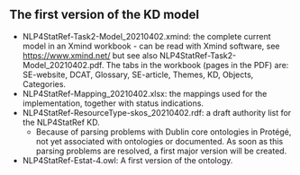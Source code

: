 
## The first version of the KD model ## 


* NLP4StatRef-Task2-Model_20210402.xmind: the complete current model in an Xmind workbook - can be read with Xmind software, see https://www.xmind.net/ but see also NLP4StatRef-Task2-Model_20210402.pdf. The tabs in the workbook (pages in the PDF) are: SE-website, DCAT, Glossary, SE-article, Themes, KD, Objects, Categories.
* NLP4StatRef-Mapping_20210402.xlsx: the mappings used for the implementation, together with status indications.
* NLP4StatRef-ResourceType-skos_20210402.rdf: a draft authority list for the NLP4StatRef KD. 
  * Because of parsing problems with Dublin core ontologies in Protégé, not yet associated with ontologies or documented. As soon as this parsing problems are resolved, a first major version will be created. 
* NLP4StatRef-Estat-4.owl: A first version of the ontology.
